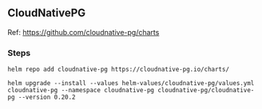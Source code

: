 ## CloudNativePG

Ref: https://github.com/cloudnative-pg/charts

### Steps

```
helm repo add cloudnative-pg https://cloudnative-pg.io/charts/
```

```
helm upgrade --install --values helm-values/cloudnative-pg/values.yml cloudnative-pg --namespace cloudnative-pg cloudnative-pg/cloudnative-pg --version 0.20.2
```